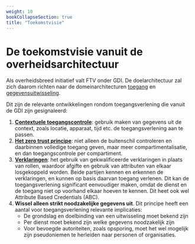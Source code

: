 ```yaml
---
weight: 10
bookCollapseSection: true
title: "Toekomstvisie"
---
```


# De toekomstvisie vanuit de overheidsarchitectuur
Als overheidsbreed initiatief valt FTV onder GDI. De doelarchitectuur zal zich daarom richten naar de domeinarchitecturen 
[toegang](https://minbzk.github.io/gdi-toegang/content/views/Domeinarchitectuur%20toegang.html) en
[gegevensuitwisseling](https://minbzk.github.io/gdi-gegevensuitwisseling/content/views/Domeinarchitectuur%20gegevensuitwisseling.html).


Dit zijn de relevante ontwikkelingen rondom toegangsverlening die vanuit de GDI zijn gesignaleerd:
1. [**Contextuele toegangscontrole**](https://minbzk.github.io/gdi-toegang/content/elements/id-3a8d1d87c09c4893ab51905141811cbf.html): 
gebruik maken van gegevens uit de context, zoals locatie, apparaat, tijd etc.
de toegangsverlening aan te passen.
2. [**Het zero trust principe**](https://minbzk.github.io/gdi-toegang/content/elements/id-be3e1d7fce8c415190791ff10295f078.html): 
niet alleen de buitenschil controleren en daarbinnen volledige toegang geven, maar meer compartimentalisatie, en dan toegangscontrole per compartiment.
3. [**Verklaringen**](https://minbzk.github.io/gdi-toegang/content/elements/id-44448c40cae246fb9a87e33446f0c0d4.html):
het gebruik van gekwalificeerde verklaringen in plaats van rollen, waardoor afgifte en gebruik van attributen van elkaar losgekoppeld worden.
Beide partijen kennen en erkennen de verklaringen, en kunnen op basis daarvan toegang verlenen.
Dit kan de toegangsverlening significant eenvoudiger maken, omdat de dienst en de toegang niet op voorhand elkaar hoeven te kennen.
Dit heet ook wel Attribute Based Credentials (ABC).
4. **Wissel alleen strikt noodzakelijke gegevens uit**. Dit principe heeft een aantal voor toegangsverlening relevante implicaties:
   - De grondslag en doelbinding van een uitwisseling moet bekend zijn
   - Per dienst moet bekend zijn welke gegevens noodzakelijk zijn
   - Voor bevoegde autoriteiten, zoals opsporing, moet het wel mogelijk zijn pseudoniemen te herleiden naar personen of organisaties.

